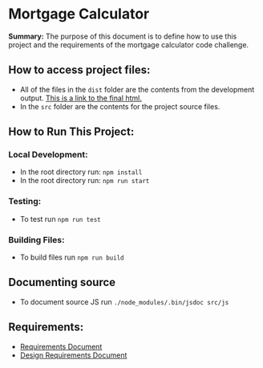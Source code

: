 # Mortgage Calculator

__Summary:__ The purpose of this document is to define how to use this project and the requirements of the mortgage calculator code challenge.

## How to access project files:
- All of the files in the `dist` folder are the contents from the development output. [This is a link to the final html.](./dist/index.html)
- In the `src` folder are the contents for the project source files.

## How to Run This Project:
### Local Development:
- In the root directory run: `npm install`
- In the root directory run: `npm run start`

### Testing:
- To test run `npm run test`

### Building Files:
- To build files run `npm run build`

## Documenting source
- To document source JS run `./node_modules/.bin/jsdoc src/js`

## Requirements:
- [Requirements Document](https://docs.google.com/document/d/1M2vZ2QRg2kK7JruhyR7Xbw78oK4OSBQpXk7u_c3gexE/edit)
- [Design Requirements Document](https://www.figma.com/file/U4fYN0WD9zjaa6zqvhG5dq/Mortgage-Calculator?node-id=0%3A1)
